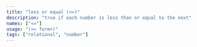 ```yaml
---
title: "less or equal (<=)"
description: "true if each number is less than or equal to the next"
names: ["<="]
usage: "(<= form+)"
tags: ["relational", "number"]
---
```


